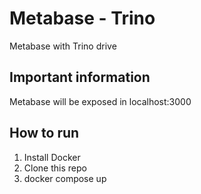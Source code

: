 # Metabase - Trino

Metabase with Trino drive

## Important information

Metabase will be exposed in localhost:3000

## How to run

1) Install Docker
2) Clone this repo
3) docker compose up